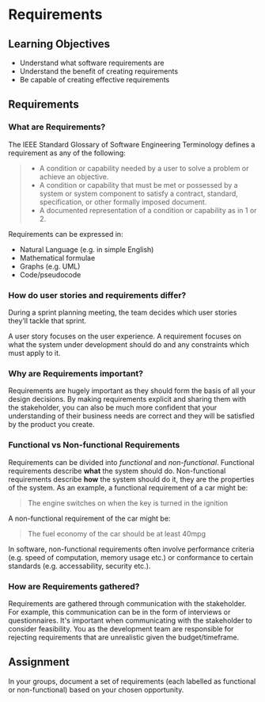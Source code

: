 # Requirements
## Learning Objectives

- Understand what software requirements are
- Understand the benefit of creating requirements
- Be capable of creating effective requirements

## Requirements

### What are Requirements?

The IEEE Standard Glossary of Software Engineering Terminology defines a requirement as any of the following:

> - A condition or capability needed by a user to solve a problem or achieve an objective.
> - A condition or capability that must be met or possessed by a system or system component to satisfy a contract, standard, specification, or other formally imposed document.
> - A documented representation of a condition or capability as in 1 or 2.

Requirements can be expressed in:
- Natural Language (e.g. in simple English)
- Mathematical formulae
- Graphs (e.g. UML)
- Code/pseudocode

### How do user stories and requirements differ?
During a sprint planning meeting, the team decides which user stories they’ll tackle that sprint. 

A user story focuses on the user experience. A requirement focuses on what the system under development should do and any constraints which must apply to it.

### Why are Requirements important?

Requirements are hugely important as they should form the basis of all your design decisions. By making requirements explicit and sharing them with the stakeholder, you can also be much more confident that your understanding of their business needs are correct and they will be satisfied by the product you create.

### Functional vs Non-functional Requirements

Requirements can be divided into *functional* and *non-functional*. Functional requirements describe __what__ the system should do. Non-functional requirements describe __how__ the system should do it, they are the properties of the system. As an example, a functional requirement of a car might be:

> The engine switches on when the key is turned in the ignition

A non-functional requirement of the car might be:

> The fuel economy of the car should be at least 40mpg

In software, non-functional requirements often involve performance criteria (e.g. speed of computation, memory usage etc.) or conformance to certain standards (e.g. accessability, security etc.).

### How are Requirements gathered?

Requirements are gathered through communication with the stakeholder. For example, this communication can be in the form of interviews or questionnaires. It's important when communicating with the stakeholder to consider feasibility. You as the development team are responsible for rejecting requirements that are unrealistic given the budget/timeframe.

## Assignment

In your groups, document a set of requirements (each labelled as functional or non-functional) based on your chosen opportunity. 